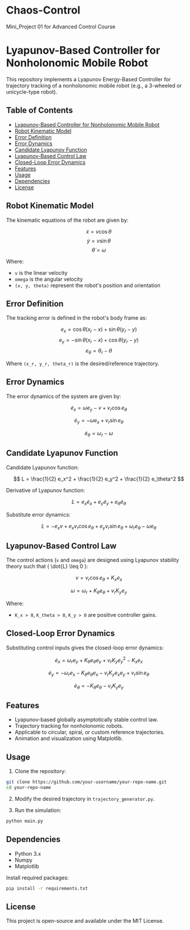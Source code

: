 # Chaos-Control
Mini_Project 01 for Advanced Control Course

# Lyapunov-Based Controller for Nonholonomic Mobile Robot

This repository implements a Lyapunov Energy-Based Controller for trajectory tracking of a nonholonomic mobile robot (e.g., a 3-wheeled or unicycle-type robot).

## Table of Contents
- [Lyapunov-Based Controller for Nonholonomic Mobile Robot](#lyapunov-based-controller-for-nonholonomic-mobile-robot)
- [Robot Kinematic Model](#robot-kinematic-model)
- [Error Definition](#error-definition)
- [Error Dynamics](#error-dynamics)
- [Candidate Lyapunov Function](#candidate-lyapunov-function)
- [Lyapunov-Based Control Law](#lyapunov-based-control-law)
- [Closed-Loop Error Dynamics](#closed-loop-error-dynamics)
- [Features](#features)
- [Usage](#usage)
- [Dependencies](#dependencies)
- [License](#license)

## Robot Kinematic Model

The kinematic equations of the robot are given by:

$$
\dot{x} = v \cos \theta
$$
$$
\dot{y} = v \sin \theta
$$
$$
\dot{\theta} = \omega
$$

Where:
- `v` is the linear velocity
- `omega` is the angular velocity
- `(x, y, theta)` represent the robot's position and orientation

## Error Definition

The tracking error is defined in the robot's body frame as:

$$
e_x = \cos \theta (x_r - x) + \sin \theta (y_r - y)
$$
$$
e_y = -\sin \theta (x_r - x) + \cos \theta (y_r - y)
$$
$$
e_\theta = \theta_r - \theta
$$

Where `(x_r, y_r, theta_r)` is the desired/reference trajectory.

## Error Dynamics

The error dynamics of the system are given by:

$$
\dot{e}_x = \omega e_y - v + v_r \cos e_\theta
$$

$$
\dot{e}_y = -\omega e_x + v_r \sin e_\theta
$$

$$
\dot{e}_\theta = \omega_r - \omega
$$

## Candidate Lyapunov Function

Candidate Lyapunov function:

$$
L = \frac{1}{2} e_x^2 + \frac{1}{2} e_y^2 + \frac{1}{2} e_\theta^2
$$

Derivative of Lyapunov function:

$$
\dot{L} = e_x \dot{e}_x + e_y \dot{e}_y + e_\theta \dot{e}_\theta
$$

Substitute error dynamics:

$$
\dot{L} = -e_x v + e_x v_r \cos e_\theta + e_y v_r \sin e_\theta + \omega_r e_\theta - \omega e_\theta
$$

## Lyapunov-Based Control Law

The control actions (`v` and `omega`) are designed using Lyapunov stability theory such that \( \dot{L} \leq 0 \):

$$
v = v_r \cos e_\theta + K_x e_x
$$

$$
\omega = \omega_r + K_\theta e_\theta + v_r K_y e_y
$$

Where:
- `K_x > 0`, `K_theta > 0`, `K_y > 0` are positive controller gains.

## Closed-Loop Error Dynamics

Substituting control inputs gives the closed-loop error dynamics:

$$
\dot{e}_x = \omega_r e_y + K_\theta e_\theta e_y + v_r K_y e_y^2 - K_x e_x
$$

$$
\dot{e}_y = -\omega_r e_x - K_\theta e_\theta e_x - v_r K_y e_x e_y + v_r \sin e_\theta
$$

$$
\dot{e}_\theta = -K_\theta e_\theta - v_r K_y e_y
$$

## Features

- Lyapunov-based globally asymptotically stable control law.
- Trajectory tracking for nonholonomic robots.
- Applicable to circular, spiral, or custom reference trajectories.
- Animation and visualization using Matplotlib.

## Usage

1. Clone the repository:

```bash
git clone https://github.com/your-username/your-repo-name.git
cd your-repo-name
```

2. Modify the desired trajectory in `trajectory_generator.py`.

3. Run the simulation:

```bash
python main.py
```

## Dependencies

- Python 3.x
- Numpy
- Matplotlib

Install required packages:

```bash
pip install -r requirements.txt
```

## License

This project is open-source and available under the MIT License.
